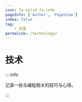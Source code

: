 ```yaml
---
icon: fa-solid fa-code
pageInfo: ['Author', 'PageView']
index: false
tag:
    - 目录
permalink: /technology/
---
```


# 技术

::: info

记录一些与编程相关的技巧与心得。

:::

<Catalog base='/technology/' />

